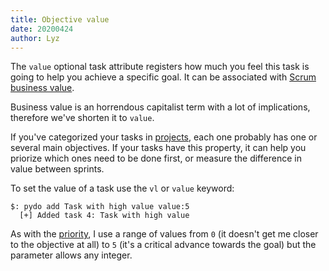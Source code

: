 ```yaml
---
title: Objective value
date: 20200424
author: Lyz
---
```


The `value` optional task attribute registers how much you feel this task
is going to help you achieve a specific goal. It can be associated with
[Scrum business
value](https://medium.com/the-liberators/what-is-this-thing-called-business-value-3b88b734d5a9).

Business value is an horrendous capitalist term with a lot of implications,
therefore we've shorten it to `value`.

If you've categorized your tasks in [projects](projects.md), each one
probably has one or several main objectives. If your tasks have this property,
it can help you priorize which ones need to be done first, or measure the
difference in value between sprints.

To set the value of a task use the `vl` or `value` keyword:

```
$: pydo add Task with high value value:5
  [+] Added task 4: Task with high value
```

As with the [priority](priority.md), I use a range of values from `0` (it
doesn't get me closer to the objective at all) to `5` (it's a critical advance
towards the goal) but the parameter allows any integer.
